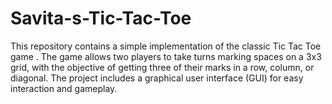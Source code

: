 # Savita-s-Tic-Tac-Toe
This repository contains a simple implementation of the classic Tic Tac Toe game . The game allows two players to take turns marking spaces on a 3x3 grid, with the objective of getting three of their marks in a row, column, or diagonal. The project includes a graphical user interface (GUI) for easy interaction and gameplay.
